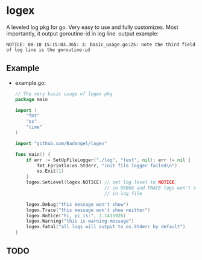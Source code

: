 logex
=====

A leveled log pkg for go. Very easy to use and fully customizes.
Most importantly, it output goroutine-id in log line. output example:

    NOTICE: 08-10 15:15:03.365: 3: basic_usage.go:25: note the third field of log line is the goroutine-id


## Example

  * example.go:

    ``` go
    // The very basic usage of logex pkg
    package main

    import (
        "fmt"
        "os"
        "time"
    )

    import "github.com/Badangel/logex"

    func main() {
        if err := SetUpFileLogger("./log", "test", nil); err != nil {
            fmt.Fprintln(os.Stderr, "init file logger failed\n")
            os.Exit(1)
        }
        logex.SetLevel(logex.NOTICE) // set log level to NOTICE,
                                     // so DEBUG and TRACE logs won't show
                                     // in log file

        logex.Debug("this message won't show")
        logex.Trace("this message won't show neither")
        logex.Notice("hi, pi is:", 3.1415926)
        logex.Warning("this is warning message")
        logex.Fatal("all logs will output to os.Stderr by default")
    }
    ```

## TODO



